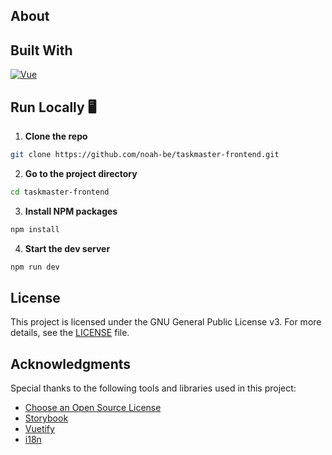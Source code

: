 ## About

## Built With

[![Vue][Vue.js]][Vue-url]

## Run Locally 🖥️

1. **Clone the repo**

```sh
git clone https://github.com/noah-be/taskmaster-frontend.git
```

2. **Go to the project directory**

```sh
cd taskmaster-frontend
```

3. **Install NPM packages**

```sh
npm install
```

4. **Start the dev server**

```sh
npm run dev
```

## License

This project is licensed under the GNU General Public License v3. For more details, see the [LICENSE](LICENSE) file.

## Acknowledgments

Special thanks to the following tools and libraries used in this project:

- [Choose an Open Source License](https://choosealicense.com)
- [Storybook](https://storybook.js.org)
- [Vuetify](https://vuetifyjs.com)
- [i18n](https://www.npmjs.com/package/i18n)

<!-- MARKDOWN LINKS & IMAGES -->

[Vue.js]: https://img.shields.io/badge/Vue.js-35495E?style=for-the-badge&logo=vuedotjs&logoColor=4FC08D
[Vue-url]: https://vuejs.org/
